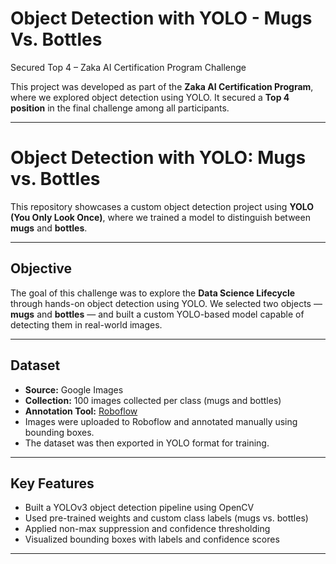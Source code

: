 # Object Detection with YOLO - Mugs Vs. Bottles
Secured Top 4 – Zaka AI Certification Program Challenge

This project was developed as part of the **Zaka AI Certification Program**, where we explored object detection using YOLO. It secured a **Top 4 position** in the final challenge among all participants.

---

# Object Detection with YOLO: Mugs vs. Bottles

This repository showcases a custom object detection project using **YOLO (You Only Look Once)**, where we trained a model to distinguish between **mugs** and **bottles**.

---

## Objective

The goal of this challenge was to explore the **Data Science Lifecycle** through hands-on object detection using YOLO. We selected two objects — **mugs** and **bottles** — and built a custom YOLO-based model capable of detecting them in real-world images.

---

## Dataset

- **Source:** Google Images  
- **Collection:** 100 images collected per class (mugs and bottles)
- **Annotation Tool:** [Roboflow](https://roboflow.com)  
- Images were uploaded to Roboflow and annotated manually using bounding boxes.
- The dataset was then exported in YOLO format for training.

---

## Key Features

- Built a YOLOv3 object detection pipeline using OpenCV
- Used pre-trained weights and custom class labels (mugs vs. bottles)
- Applied non-max suppression and confidence thresholding
- Visualized bounding boxes with labels and confidence scores

---
